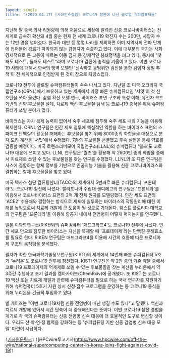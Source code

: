 ```yaml
---
layout: single
title:  "(2020.04.17) [사이언스칼럼] 코로나19 참전에 나선 글로벌 슈퍼컴퓨터들"
---
```


지난해 말 중국 의사 리원량에 의해 처음으로 세상에 알려진 신종 코로나바이러스는 전 세계로 급속히 확산돼 4월 중순 현재 전 세계 코로나19 확진자 수는 200만, 사망자 수는 12만 명을 넘어섰다. 한국과 대만 등 몇몇 나라를 제외하면 이미 지역사회 전파 단계에 접어들어 경로가 파악되지 않는 감염자가 속출하고 있다. 이에 대부분의 국가는 사회·경제적으로 큰 고통이 따르는 이동 금지 등 강제적인 봉쇄정책을 펴고 있다. 동시에 "첫째도 테스트, 둘째도 테스트"라며 코로나19 검진에 총력을 기울이고 있다. 이번 코로나19 사태에 대해서 한국의 방역 모델인 '신속하고 광범위한 검진을 통한 감염자 정밀 추적'이 전 세계적으로 인정받게 된 것이 참으로 자랑스럽다.

코로나19 전투에 글로벌 슈퍼컴퓨터들이 속속 나서고 있다. 지난달 초 미국 오크리지 국립연구소(ORNL)에서 보유하고 있는 세계에서 가장 빠른 슈퍼컴퓨터인 '서밋'이 첫 신호탄을 쏘아 올렸다. 감염 확산 모델 연구, 바이러스 표면 구조와 특성 이해, 유전자 코드 기반의 신약 후보물질 설계, 치료제·백신 후보물질 탐색 등 코로나19 종식을 위해 슈퍼컴퓨터가 쓰일 분야가 많다.

바이러스는 자가 복제 능력이 없어서 숙주 세포에 침투해 숙주 세포 내의 기능을 이용해 복제한다. ORNL 연구팀은 인간 세포 침투에 핵심적인 역할을 하는 바이러스 표면의 스파이크 단백질의 활동을 저해하는 후보물질 찾기 위해 8000종의 화합물을 대상으로 분자 도킹 계산을 '서밋'에서 수행했다. 7종의 후보물질 선별했고 후속 실험을 통해 약효를 검증할 예정이다. 미국 로렌스리버모어 국립연구소(LLNL)의 슈퍼컴퓨터 '퀄츠'도 코로나19 대응에 쓰이고 있다. LLNL 연구팀은 '퀄츠'를 활용해 약 2600만 종의 화합물 중에서 치료제로 쓰일 수 있는 후보물질을 찾는 연구를 수행했다. LLNL의 또 다른 연구팀은 사스에 결합하는 항체 정보를 기반으로 인공지능 기술을 활용해 신종 코로나바이러스와 결합하는 항체 후보물질을 찾고 있다.

미국 텍사스 첨단 컴퓨팅센터(TACC)의 세계에서 5번째로 빠른 슈퍼컴퓨터 '프론테라'도 코로나19 참전에 나섰다. 캘리포니아 주립대 샌디에고의 연구팀은 '프론테라'를 이용해서 코로나바이러스 표면의 2억 개 전체 원자를 모델링했다. 인간 세포 표면의 'ACE2' 수용체와 결합하는 방식으로 세포에 침투하는 바이러스의 작동원리에 대한 이해를 높임으로써 치료제 개발에 큰 도움이 될 것으로 기대된다. 웨스트 플로리다 대학교의 연구팀은 '프론테라'을 이용해 항공기 내에서 전염병이 어떻게 퍼지는지를 연구했다.

일본 이화학연구소(RIKEN)의 슈퍼컴퓨터 '매드그라프4'도 코로나19 전투에 나섰다. 인간 세포 안으로 침투한 바이러스는 자신을 복제할 때 '프로테아제'라는 단백질 분해효소를 필요로 한다. RIKEN 연구팀은 매드그라프4를 이용해 시간의 흐름에 따른 프로테아제 구조의 움직임을 분석했다.

필자가 속한 한국과학기술정보연구원(KISTI)의 세계에서 14번째 빠른 슈퍼컴퓨터 5호기 '누리온'도 코로나19 전투에 참전했다. KISTI 연구진은 약 2만 종의 기존 약물 중에서 코로나19 프로테아제의 억제제로 쓰일 수 있는 후보물질을 찾는 계산을 누리온에서 약 3주간 수행하고 초기 결과를 켐아카이브(ChemRxiv)에 공개했다. 또 KISTI는 코로나19 백신 또는 치료제 개발과 관련해 슈퍼컴퓨터를 필요로 하는 국내 연구자를 지원하기 위해 슈퍼컴퓨터 5호기 자원 상시 신청·접수 프로그램을 운영하는 등 코로나19 종식을 위해 누리온을 긴급히 투입하고 있다.

빌 게이츠는 "이번 코로나19처럼 신종 전염병이 매년 생길 수도 있다"고 말했다. 백신과 치료제 개발에 있어서 시간 단축이 더 중요해진다는 뜻이다. 이번 코로나19 참전 경험을 계기로 각 국의 슈퍼컴퓨터는 신종 전염병 신속 대응에 더 효율적인 도구로 변신할 것이다. 우리도 산·학·연·정 협력을 강화하는 등 '슈퍼컴퓨팅 기반 신종 감염병 신속 대응 모델' 마련이 시급하다.

`[`[기사원문링크](http://m.joongdo.co.kr/view.php?key=20200416010005975#ref)`]` `[`[HPCwire투고기사(https://www.hpcwire.com/off-the-wire/national-supercomputing-center-in-korea-joins-fight-against-covid-19)`]`

